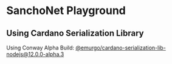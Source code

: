 # SanchoNet Playground
## Using Cardano Serialization Library

Using Conway Alpha Build: [@emurgo/cardano-serialization-lib-nodejs@12.0.0-alpha.3](https://www.npmjs.com/package/@emurgo/cardano-serialization-lib-nodejs/v/12.0.0-alpha.3)
